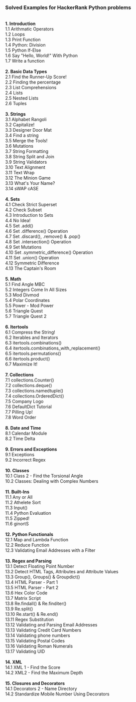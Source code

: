 <h3><strong>Solved Examples for HackerRank Python problems</h3></strong>
  </br>
  <strong>1. Introduction </strong></br>
    1.1  Arithmatic Operators </br>
    1.2  Loops </br>
    1.3  Print Function </br>
    1.4  Python: Division	</br>
    1.5  Python If-Else	</br>
    1.6  Say "Hello, World!" With Python </br>
    1.7  Write a function	</br>
  </br>
  <strong>2. Basic Data Types </strong></br>
    2.1  Find the Runner-Up Score! </br>
    2.2  Finding the percentage </br>
    2.3  List Comprehensions </br>
    2.4  Lists	</br>
    2.5  Nested Lists	</br>
    2.6  Tuples </br>
  </br>
  <strong>3. Strings </strong></br>
    3.1  Alphabet Rangoli </br>
    3.2  Capitalize! </br>
    3.3  Designer Door Mat </br>
    3.4  Find a string </br>
    3.5  Merge the Tools! </br>
    3.6  Mutations </br>
    3.7  String Formatting </br>
    3.8  String Split and Join </br>
    3.9  String Validators </br>
    3.10  Text Alignment </br>
    3.11  Text Wrap </br>
    3.12  The Minion Game </br>
    3.13  What's Your Name? </br>
    3.14  sWAP cASE </br>
  </br>
  <strong>4. Sets </strong></br>
    4.1  Check Strict Superset </br>
    4.2  Check Subset </br>
    4.3  Introduction to Sets </br>
    4.4  No Idea! </br>
    4.5  Set .add() </br>
    4.6  Set .difference() Operation </br>
    4.7  Set .discard(), .remove() & .pop() </br>
    4.8  Set .intersection() Operation </br>
    4.9  Set Mutations </br>
    4.10  Set .symmetric_difference() Operation </br>
    4.11  Set .union() Operation </br>
    4.12  Symmetric Difference </br>
    4.13  The Captain's Room </br>
  </br>
  <strong>5. Math </strong></br>
    5.1  Find Angle MBC </br>
    5.2  Integers Come In All Sizes </br>
    5.3  Mod Divmod </br>
    5.4  Polar Coordinates </br>
    5.5  Power - Mod Power </br>
    5.6  Triangle Quest </br>
    5.7  Triangle Quest 2 </br>
  </br>
  <strong>6. Itertools </strong></br>
    6.1  Compress the String! </br>
    6.2  Iterables and Iterators </br>
    6.3  itertools.combinations() </br>
    6.4  itertools.combinations_with_replacement() </br>
    6.5  itertools.permutations() </br>
    6.6  itertools.product() </br>
    6.7  Maximize It! </br>
  </br>
  <strong>7. Collections </strong></br>
    7.1  collections.Counter() </br>
    7.2  collections.deque() </br>
    7.3  collections.namedtuple() </br>
    7.4  collections.OrderedDict() </br>
    7.5  Company Logo </br>
    7.6  DefaultDict Tutorial </br>
    7.7  Pilling Up! </br>
    7.8  Word Order </br>
  </br>
  <strong>8. Date and Time </strong></br>
    8.1  Calendar Module </br>
    8.2  Time Delta </br>
  </br>
  <strong>9. Errors and Exceptions </strong></br>
    9.1  Exceptions </br>
    9.2  Incorrect Regex </br>
 </br>
 <strong>10. Classes </strong></br>
    10.1  Class 2 - Find the Torsional Angle </br>
    10.2  Classes: Dealing with Complex Numbers </br>
 </br>
 <strong>11. Built-Ins </strong></br>
    11.1  Any or All </br>
    11.2  Athelete Sort </br>
    11.3  Input() </br>
    11.4  Python Evaluation </br>
    11.5  Zipped! </br>
    11.6  ginortS </br>
 </br>
 <strong>12. Python Functionals </strong></br>
    12.1  Map and Lambda Function </br>
    12.2  Reduce Function </br>
    12.3  Validating Email Addresses with a Filter </br>
 </br>
 <strong>13. Regex and Parsing </strong></br>
    13.1  Detect Floating Point Number </br>
    13.2  Detect HTML Tags, Attributes and Attribute Values </br>
    13.3  Group(), Groups() & Groupdict() </br>
    13.4  HTML Parser - Part 1 </br>
    13.5  HTML Parser - Part 2 </br>
    13.6  Hex Color Code </br>
    13.7  Matrix Script </br>
    13.8  Re.findall() & Re.finditer() </br>
    13.9  Re.split() </br>
    13.10  Re.start() & Re.end() </br>
    13.11 Regex Substitution </br>
    13.12  Validating and Parsing Email Addresses </br>
    13.13  Validating Credit Card Numbers </br>
    13.14  Validating phone numbers </br>
    13.15  Validating Postal Codes </br>
    13.16  Validating Roman Numerals </br>
    13.17  Validating UID </br>
 </br>
 <strong>14. XML </strong></br>
    14.1  XML 1 - Find the Score </br>
    14.2  XML2 - Find the Maximum Depth </br>
 </br>
 <strong>15. Closures and Decorators </strong></br>
    14.1  Decorators 2 - Name Directory </br>
    14.2  Standardize Mobile Number Using Decorators </br>
